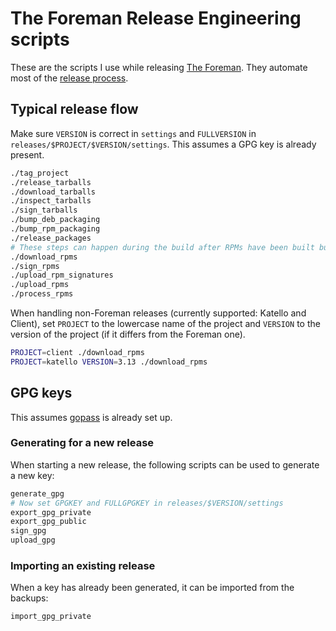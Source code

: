 # The Foreman Release Engineering scripts

These are the scripts I use while releasing [The Foreman](https://theforeman.org). They automate most of the [release process](https://github.com/theforeman/tool_belt/blob/master/procedures/foreman/release.md.erb).

## Typical release flow

Make sure `VERSION` is correct in `settings` and `FULLVERSION` in `releases/$PROJECT/$VERSION/settings`. This assumes a GPG key is already present.

```bash
./tag_project
./release_tarballs
./download_tarballs
./inspect_tarballs
./sign_tarballs
./bump_deb_packaging
./bump_rpm_packaging
./release_packages
# These steps can happen during the build after RPMs have been built but DEBs are still running
./download_rpms
./sign_rpms
./upload_rpm_signatures
./upload_rpms
./process_rpms
```

When handling non-Foreman releases (currently supported: Katello and Client), set `PROJECT` to the lowercase name of the project and `VERSION` to the version of the project (if it differs from the Foreman one).

```bash
PROJECT=client ./download_rpms
PROJECT=katello VERSION=3.13 ./download_rpms
```
## GPG keys

This assumes [gopass](https://github.com/gopasspw/gopass) is already set up.

### Generating for a new release

When starting a new release, the following scripts can be used to generate a new key:

```bash
generate_gpg
# Now set GPGKEY and FULLGPGKEY in releases/$VERSION/settings
export_gpg_private
export_gpg_public
sign_gpg
upload_gpg
```

### Importing an existing release

When a key has already been generated, it can be imported from the backups:

```bash
import_gpg_private
```
